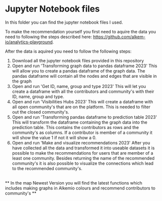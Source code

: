 # Jupyter Notebook files

In this folder you can find the jupyter notebook files I used. 

To make the recommendation yourself you first need to aquire the data you need to following the steps described here: https://github.com/alkem-io/analytics-playground.

After the data is aquired you need to follow the following steps:
1. Download all the jupyter notebook files provided in this repository
2. Open and run 'Transforming graph data to pandas dataframe 2023' This will allow you to create a pandas dataframe of the graph data. The pandas dataframe will contain all the nodes and edges that are visible in the graph
3. Open and run 'Get ID, name, group and type 2023' This will let you create a dataframe with all the contributors and community's with their ID, name, group and type.
4. Open and run 'Visibilities Hubs 2023' This will create a dataframe with all open community's that are on the platform. This is needed to filter out the closed community's.
5. Open and run 'Transforming pandas dataframe to prediction table 2023' This will transform the dataframe containing the graph data into the prediction table. This contains the contributors as rows and the community's as columns. If a contributor is member of a community it will show the value 1 if not it will show a 0.
6. Open and run 'Make and visualize recommendations 2023' After you have collected all the data and transformed it into useable datasets it is possible to make the recommendations for users that are member of a least one community. Besides returning the name of the recommended community's it is also possible to visualize the connections which lead to the recommended community's. <br><br>

** In the map Newest Version you will find the latest functions which includes making graphs in Alkemio colours and recommend contributors to community's **
